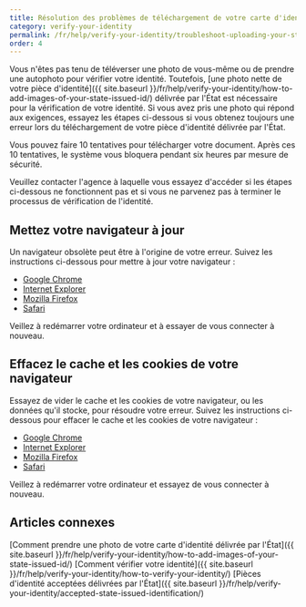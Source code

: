```yaml
---
title: Résolution des problèmes de téléchargement de votre carte d'identité nationale
category: verify-your-identity
permalink: /fr/help/verify-your-identity/troubleshoot-uploading-your-state-issued-id/
order: 4
---
```

Vous n'êtes pas tenu de téléverser une photo de vous-même ou de prendre une autophoto pour vérifier votre identité. Toutefois, [une photo nette de votre pièce d'identité]({{ site.baseurl }}/fr/help/verify-your-identity/how-to-add-images-of-your-state-issued-id/) délivrée par l'État est nécessaire pour la vérification de votre identité. Si vous avez pris une photo qui répond aux exigences, essayez les étapes ci-dessous si vous obtenez toujours une erreur lors du téléchargement de votre pièce d'identité délivrée par l'État.

Vous pouvez faire 10 tentatives pour télécharger votre document. Après ces 10 tentatives, le système vous bloquera pendant six heures par mesure de sécurité.

Veuillez contacter l'agence à laquelle vous essayez d'accéder si les étapes ci-dessous ne fonctionnent pas et si vous ne parvenez pas à terminer le processus de vérification de l'identité.

## Mettez votre navigateur à jour

Un navigateur obsolète peut être à l'origine de votre erreur. Suivez les instructions ci-dessous pour mettre à jour votre navigateur :

* [Google Chrome](https://support.google.com/chrome/answer/95414?co=GENIE.Platform%3DDesktop&hl=fr-CA)
* [Internet Explorer](https://support.microsoft.com/fr-fr/help/17621/internet-explorer-downloads)
* [Mozilla Firefox](https://support.mozilla.org/fr/kb/mettre-jour-firefox-derniere-version?redirectslug=update-firefox-latest-version)
* [Safari](https://support.apple.com/fr-ca/HT204416)

Veillez à redémarrer votre ordinateur et à essayer de vous connecter à nouveau.

## Effacez le cache et les cookies de votre navigateur

Essayez de vider le cache et les cookies de votre navigateur, ou les données qu'il stocke, pour résoudre votre erreur. Suivez les instructions ci-dessous pour effacer le cache et les cookies de votre navigateur :

* [Google Chrome](https://support.google.com/accounts/answer/32050?co=GENIE.Platform%3DDesktop&hl=fr)
* [Internet Explorer](https://support.microsoft.com/fr-fr/topic/comment-faire-pour-supprimer-des-fichiers-cookie-dans-internet-explorer-bca9446f-d873-78de-77ba-d42645fa52fc)
* [Mozilla Firefox](https://support.mozilla.org/fr/kb/comment-vider-le-cache-de-firefox)
* [Safari](https://support.apple.com/fr-ca/HT201265)

Veillez à redémarrer votre ordinateur et essayez de vous connecter à nouveau.

## Articles connexes

[Comment prendre une photo de votre carte d'identité délivrée par l'État]({{ site.baseurl }}/fr/help/verify-your-identity/how-to-add-images-of-your-state-issued-id/)
[Comment vérifier votre identité]({{ site.baseurl }}/fr/help/verify-your-identity/how-to-verify-your-identity/)
[Pièces d'identité acceptées délivrées par l'État]({{ site.baseurl }}/fr/help/verify-your-identity/accepted-state-issued-identification/)